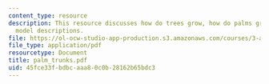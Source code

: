 ```yaml
---
content_type: resource
description: This resource discusses how do trees grow, how do palms grow, and some
  model descriptions.
file: https://ol-ocw-studio-app-production.s3.amazonaws.com/courses/3-a26-freshman-seminar-the-nature-of-engineering-fall-2005/45fce33fbdbcaaa80c0b28162b65bdc3_palm_trunks.pdf
file_type: application/pdf
resourcetype: Document
title: palm_trunks.pdf
uid: 45fce33f-bdbc-aaa8-0c0b-28162b65bdc3
---
```

